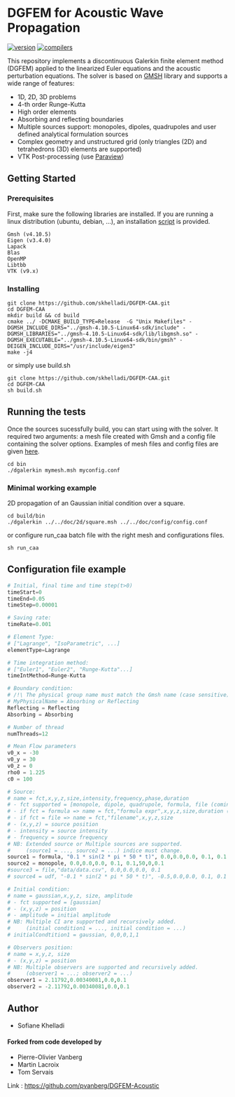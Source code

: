 # DGFEM for Acoustic Wave Propagation 

[![version](https://img.shields.io/badge/version-1.3.4-red)](https://github.com/skhelladi/DGFEM-CAA/releases/tag/v1.3.4) 
[![compilers](https://img.shields.io/badge/c++-17%20|%2020-27ae60.svg)](https://github.com/skhelladi/DGFEM-CAA/releases/tag/v1.3.4) 

This repository implements a discontinuous Galerkin finite element method (DGFEM) applied to the linearized Euler equations and the acoustic 
perturbation equations. 
The solver is based on [GMSH](http://gmsh.info/) library and supports a wide range of features:

- 1D, 2D, 3D problems
- 4-th order Runge-Kutta
- High order elements
- Absorbing and reflecting boundaries
- Multiple sources support: monopoles, dipoles, quadrupoles and user defined analytical formulation sources 
- Complex geometry and unstructured grid (only triangles (2D) and tetrahedrons (3D) elements are supported)
- VTK Post-processing (use [Paraview](https://www.paraview.org/)) 

<!-- | Auditorium     | Isosurfaces     | Bulk|
| ------------- |:-------------:| :-------------:| 
| <img src="https://gitlab.ensam.eu/khelladi/DGFEM-Acoustic/-/raw/b1026a1c6b9d312d02f6f70e776ed98e054ef00a/assets/auditorium_source2_2.png" width="400" height="200" />    | <img src="https://gitlab.ensam.eu/khelladi/DGFEM-Acoustic/-/raw/b1026a1c6b9d312d02f6f70e776ed98e054ef00a/assets/auditorium_source_iso1.png" width="400" height="200" />  | <img src="https://gitlab.ensam.eu/khelladi/DGFEM-Acoustic/-/raw/b1026a1c6b9d312d02f6f70e776ed98e054ef00a/assets/auditorium_source_bulk1.png" width="400" height="200" /> | -->


## Getting Started
 	
### Prerequisites

First, make sure the following libraries are installed. If you are running a linux distribution (ubuntu, debian, ...), an installation [script](https://github.com/skhelladi/DGFEM-CAA/blob/main/build.sh) is provided. 

```
Gmsh (v4.10.5)
Eigen (v3.4.0)
Lapack
Blas
OpenMP
Libtbb
VTK (v9.x)
```

### Installing

```
git clone https://github.com/skhelladi/DGFEM-CAA.git
cd DGFEM-CAA
mkdir build && cd build
cmake ../ -DCMAKE_BUILD_TYPE=Release  -G "Unix Makefiles" -DGMSH_INCLUDE_DIRS="../gmsh-4.10.5-Linux64-sdk/include" -DGMSH_LIBRARIES="../gmsh-4.10.5-Linux64-sdk/lib/libgmsh.so" -DGMSH_EXECUTABLE="../gmsh-4.10.5-Linux64-sdk/bin/gmsh" -DEIGEN_INCLUDE_DIRS="/usr/include/eigen3"
make -j4
```

or simply use build.sh 
```
git clone https://github.com/skhelladi/DGFEM-CAA.git
cd DGFEM-CAA
sh build.sh
```


## Running the tests
Once the sources sucessfully build, you can start using with the solver. It required two arguments: a mesh file created with Gmsh and a config file containing the solver options. Examples of mesh files and config files are given [here](https://github.com/skhelladi/DGFEM-CAA/tree/development/doc).

```
cd bin
./dgalerkin mymesh.msh myconfig.conf
```

### Minimal working example

2D propagation of an Gaussian initial condition over a square.

```
cd build/bin
./dgalerkin ../../doc/2d/square.msh ../../doc/config/config.conf 
```

or configure run_caa batch file with the right mesh and configurations files.

```
sh run_caa 
```
## Configuration file example
<!-- python style text highlight -->
```python 
# Initial, final time and time step(t>0)
timeStart=0
timeEnd=0.05
timeStep=0.00001

# Saving rate:
timeRate=0.001

# Element Type:
# ["Lagrange", "IsoParametric", ...]
elementType=Lagrange

# Time integration method:
# ["Euler1", "Euler2", "Runge-Kutta"...]
timeIntMethod=Runge-Kutta

# Boundary condition:
# /!\ The physical group name must match the Gmsh name (case sensitive)
# MyPhysicalName = Absorbing or Reflecting
Reflecting = Reflecting
Absorbing = Absorbing

# Number of thread
numThreads=12

# Mean Flow parameters
v0_x = -30
v0_y = 30
v0_z = 0
rho0 = 1.225
c0 = 100

# Source:
# name = fct,x,y,z,size,intensity,frequency,phase,duration
# - fct supported = [monopole, dipole, quadrupole, formula, file (coming soon)]
# - if fct = formula => name = fct,"formula expr",x,y,z,size,duration (ex: formulat = 0.1 * sin(2 * pi * 50 * t))
# - if fct = file => name = fct,"filename",x,y,z,size
# - (x,y,z) = source position
# - intensity = source intensity
# - frequency = source frequency
# NB: Extended source or Multiple sources are supported.
#     (source1 = ..., source2 = ...) indice must change.
source1 = formula, "0.1 * sin(2 * pi * 50 * t)", 0.0,0.0,0.0, 0.1, 0.1
source2 = monopole, 0.0,0.0,0.0, 0.1, 0.1,50,0,0.1
#source3 = file,"data/data.csv", 0.0,0.0,0.0, 0.1
# source4 = udf, "-0.1 * sin(2 * pi * 50 * t)", -0.5,0.0,0.0, 0.1, 0.1

# Initial condition:
# name = gaussian,x,y,z, size, amplitude
# - fct supported = [gaussian]
# - (x,y,z) = position
# - amplitude = initial amplitude
# NB: Multiple CI are supported and recursively added.
#     (initial condition1 = ..., initial condition = ...)
# initialCondtition1 = gaussian, 0,0,0,1,1

# Observers position:
# name = x,y,z, size
# - (x,y,z) = position
# NB: Multiple observers are supported and recursively added.
#     (observer1 = ...; observer2 = ...)
observer1 = 2.11792,0.00340081,0.0,0.1
observer2 = -2.11792,0.00340081,0.0,0.1


```

## Author
* Sofiane Khelladi

#### Forked from code developed by
* Pierre-Olivier Vanberg
* Martin Lacroix
* Tom Servais

Link : https://github.com/pvanberg/DGFEM-Acoustic

